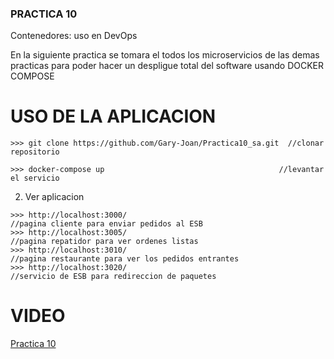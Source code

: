 ### PRACTICA 10
Contenedores: uso en DevOps

En la siguiente practica se tomara el todos los microservicios de las demas practicas para poder hacer un despligue total del software usando DOCKER COMPOSE
# USO DE LA APLICACION
```
>>> git clone https://github.com/Gary-Joan/Practica10_sa.git  //clonar repositorio

```
```
>>> docker-compose up                                       //levantar el servicio
```
2. Ver aplicacion
```
>>> http://localhost:3000/                                       //pagina cliente para enviar pedidos al ESB
>>> http://localhost:3005/                                       //pagina repatidor para ver ordenes listas
>>> http://localhost:3010/                                       //pagina restaurante para ver los pedidos entrantes 
>>> http://localhost:3020/                                       //servicio de ESB para redireccion de paquetes
```

# VIDEO
[Practica 10](https://youtu.be/skJyIyFM094)


